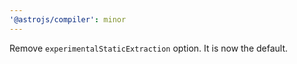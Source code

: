 ```yaml
---
'@astrojs/compiler': minor
---
```


Remove `experimentalStaticExtraction` option. It is now the default.

